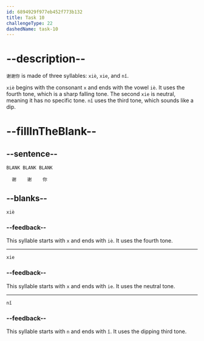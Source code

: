 ```yaml
---
id: 6894929f977eb452f773b132
title: Task 10
challengeType: 22
dashedName: task-10
---
```


<!-- (Audio) A：谢谢你 -->

# --description--

`谢谢你` is made of three syllables: `xiè`, `xie`, and `nǐ`.

`xiè` begins with the consonant `x` and ends with the vowel `iè`. It uses the fourth tone, which is a sharp falling tone. The second `xie` is neutral, meaning it has no specific tone. `nǐ` uses the third tone, which sounds like a dip.

# --fillInTheBlank--

## --sentence--

`BLANK BLANK BLANK`

`  谢    谢    你`

## --blanks--

`xiè`

### --feedback--

This syllable starts with `x` and ends with `iè`. It uses the fourth tone.

---

`xie`

### --feedback--

This syllable starts with `x` and ends with `ie`. It uses the neutral tone.

---

`nǐ`

### --feedback--

This syllable starts with `n` and ends with `ǐ`. It uses the dipping third tone.
